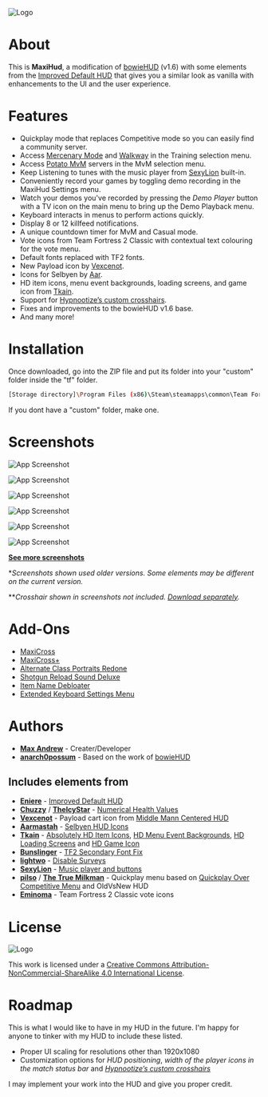 ![Logo](https://images.gamebanana.com/img/ss/mods/67b9b9277bf51.jpg)

# About

This is **MaxiHud**, a modification of [bowieHUD](https://gamebanana.com/mods/432539) (v1.6) with some elements from the [Improved Default HUD](https://gamebanana.com/mods/26482) that gives you a similar look as vanilla with enhancements to the UI and the user experience.

# Features

- Quickplay mode that replaces Competitive mode so you can easily find a community server.
- Access [Mercenary Mode](https://steamcommunity.com/sharedfiles/filedetails/?id=3325521784) and [Walkway](https://gamebanana.com/mods/74812) in the Training selection menu.
- Access [Potato MvM](https://potato.tf/) servers in the MvM selection menu.
- Keep Listening to tunes with the music player from [SexyLion](https://gamebanana.com/members/1749671) built-in.
- Conveniently record your games by toggling demo recording in the MaxiHud Settings menu.
- Watch your demos you've recorded by pressing the *Demo Player* button with a TV icon on the main menu to bring up the Demo Playback menu.
- Keyboard interacts in menus to perform actions quickly.
- Display 8 or 12 killfeed notifications.
- A unique countdown timer for MvM and Casual mode.
- Vote icons from Team Fortress 2 Classic with contextual text colouring for the vote menu.
- Default fonts replaced with TF2 fonts.
- New Payload icon by [Vexcenot](https://gamebanana.com/members/2134385).
- Icons for Selbyen by [Aar](https://gamebanana.com/members/1592670).
- HD item icons, menu event backgrounds, loading screens, and game icon from [Tkain](https://gamebanana.com/members/1582147).
- Support for [Hypnootize’s custom crosshairs](https://github.com/Hypnootize/TF2-HUD-Crosshairs).
- Fixes and improvements to the bowieHUD v1.6 base.
- And many more!


# Installation

Once downloaded, go into the ZIP file and put its folder into your "custom" folder inside the "tf" folder.

```bash
[Storage directory]\Program Files (x86)\Steam\steamapps\common\Team Fortress 2\tf\custom
```

If you dont have a "custom" folder, make one.
    
# Screenshots

![App Screenshot](https://images.gamebanana.com/img/ss/mods/6613d62a58513.jpg)

![App Screenshot](https://images.gamebanana.com/img/ss/mods/65e4b6c131255.jpg)

![App Screenshot](https://images.gamebanana.com/img/ss/mods/65e4b6c18f00d.jpg)

![App Screenshot](https://images.gamebanana.com/img/ss/mods/65e4b6c23036a.jpg)

![App Screenshot](https://images.gamebanana.com/img/ss/mods/6634dc2acdd31.jpg)

![App Screenshot](https://images.gamebanana.com/img/ss/mods/6634dc2b1678e.jpg)

[**See more screenshots**](https://mega.nz/folder/3NxT3Dbb#mwdmx-_jfkCHRe1LDz_cQQ)

**Screenshots shown used older versions. Some elements may be different on the current version.*

***Crosshair shown in screenshots not included. [Download separately](https://gamebanana.com/mods/467250).*

# Add-Ons

- [MaxiCross](https://gamebanana.com/mods/467250)
- [MaxiCross+](https://gamebanana.com/mods/511274)
- [Alternate Class Portraits Redone](https://gamebanana.com/mods/472874)
- [Shotgun Reload Sound Deluxe](https://gamebanana.com/mods/515390)
- [Item Name Debloater](https://gamebanana.com/mods/560676)
- [Extended Keyboard Settings Menu](https://gamebanana.com/mods/528934)

# Authors

- [**Max Andrew**](https://github.com/maxiandrew) - Creater/Developer
- [**anarch0possum**](https://gamebanana.com/members/2124438) - Based on the work of [bowieHUD](https://gamebanana.com/mods/432539)

## Includes elements from
- [**Eniere**](https://steamcommunity.com/id/eniere/) - [Improved Default HUD](https://gamebanana.com/mods/26482)
- [**Chuzzy**](https://gamebanana.com/members/1329795) / [**TheIcyStar**](https://gamebanana.com/members/1367671) - [Numerical Health Values](https://gamebanana.com/mods/26718)
- [**Vexcenot**](https://github.com/Vexcenot) - Payload cart icon from [Middle Mann Centered HUD](https://github.com/Vexcenot/-middle-mann)
- [**Aarmastah**](https://gamebanana.com/members/1592670) - [Selbyen HUD Icons](https://gamebanana.com/mods/459755)
- [**Tkain**](https://gamebanana.com/members/1582147) - [Absolutely HD Item Icons](https://gamebanana.com/mods/316151), [HD Menu Event Backgrounds](https://gamebanana.com/mods/406953), [HD Loading Screens](https://gamebanana.com/mods/285046) and [HD Game Icon](https://gamebanana.com/mods/370615)
- [**Bunslinger**](https://gamebanana.com/members/1428879) - [TF2 Secondary Font Fix](https://gamebanana.com/mods/466197)
- [**lightwo**](https://gamebanana.com/members/1924200) - [Disable Surveys](https://gamebanana.com/mods/390865)
- [**SexyLion**](https://gamebanana.com/members/1749671) - [Music player and buttons](https://gamebanana.com/mods/576607)
- [**pilso**](https://gamebanana.com/members/1664112) / [**The True Milkman**](https://gamebanana.com/members/2286260) - Quickplay menu based on [Quickplay Over Competitive Menu](https://gamebanana.com/mods/546791) and OldVsNew HUD
- [**Eminoma**](https://tf2classic.com/) - Team Fortress 2 Classic vote icons

# License

![Logo](https://i.creativecommons.org/l/by-nc-sa/4.0/88x31.png)

This work is licensed under a [Creative Commons Attribution-NonCommercial-ShareAlike 4.0 International License](creativecommons.org/licenses/by-nc-sa/4.0/).

# Roadmap

This is what I would like to have in my HUD in the future. I'm happy for anyone to tinker with my HUD to include these listed.

- Proper UI scaling for resolutions other than 1920x1080
- Customization options for *HUD positioning*, *width of the player icons in the match status bar* and *[Hypnootize’s custom crosshairs](https://github.com/Hypnootize/TF2-HUD-Crosshairs)*

I may implement your work into the HUD and give you proper credit.